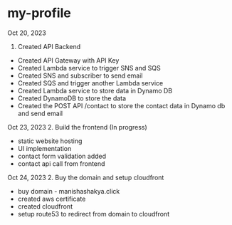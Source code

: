 # my-profile

Oct 20, 2023
1. Created API Backend
  - Created API Gateway with API Key
  - Created Lambda service to trigger SNS and SQS
  - Created SNS and subscriber to send email
  - Created SQS and trigger another Lambda service
  - Created Lambda service to store data in Dynamo DB
  - Created DynamoDB to store the data
  - Created the POST API /contact to store the contact data in Dynamo db and send email

Oct 23, 2023
2. Build the frontend (In progress)
- static website hosting
- UI implementation
- contact form validation added
- contact api call from frontend


Oct 24, 2023
2. Buy the domain and setup cloudfront
- buy domain - manishashakya.click
- created aws certificate
- created cloudfront
- setup route53 to redirect from domain to cloudfront

